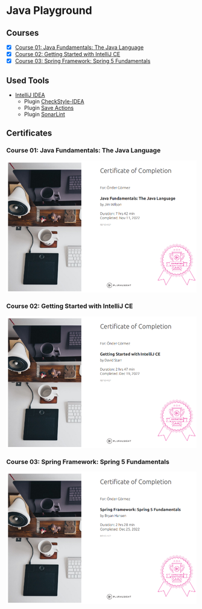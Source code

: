 # Java Playground

## Courses
- [x] [Course 01: Java Fundamentals: The Java Language](01-JavaFundamentals/readme.md)
- [x] [Course 02: Getting Started with IntelliJ CE](02-IntelliJCE/readme.md)
- [x] [Course 03: Spring Framework: Spring 5 Fundamentals](03-Spring5Fundamentals/readme.md)

## Used Tools
* [IntelliJ IDEA](https://www.jetbrains.com/idea/)
  * Plugin [CheckStyle-IDEA](https://plugins.jetbrains.com/plugin/1065-checkstyle-idea)
  * Plugin [Save Actions](https://plugins.jetbrains.com/plugin/7642-save-actions)
  * Plugin [SonarLint](https://plugins.jetbrains.com/plugin/7973-sonarlint)

## Certificates

### Course 01: Java Fundamentals: The Java Language

![](00-Certificates/course01.png)

### Course 02: Getting Started with IntelliJ CE

![](00-Certificates/course02.png)

### Course 03: Spring Framework: Spring 5 Fundamentals

![](00-Certificates/course03.png)
